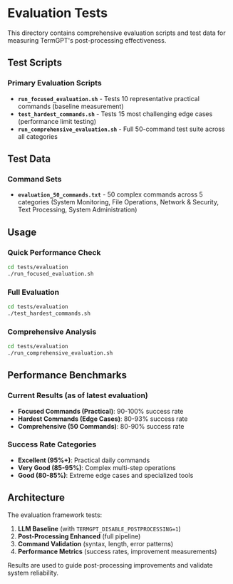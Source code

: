 # Evaluation Tests

This directory contains comprehensive evaluation scripts and test data for measuring TermGPT's post-processing effectiveness.

## Test Scripts

### Primary Evaluation Scripts
- **`run_focused_evaluation.sh`** - Tests 10 representative practical commands (baseline measurement)
- **`test_hardest_commands.sh`** - Tests 15 most challenging edge cases (performance limit testing)
- **`run_comprehensive_evaluation.sh`** - Full 50-command test suite across all categories

## Test Data

### Command Sets
- **`evaluation_50_commands.txt`** - 50 complex commands across 5 categories (System Monitoring, File Operations, Network & Security, Text Processing, System Administration)

## Usage

### Quick Performance Check
```bash
cd tests/evaluation
./run_focused_evaluation.sh
```

### Full Evaluation
```bash
cd tests/evaluation  
./test_hardest_commands.sh
```

### Comprehensive Analysis
```bash
cd tests/evaluation
./run_comprehensive_evaluation.sh
```

## Performance Benchmarks

### Current Results (as of latest evaluation)
- **Focused Commands (Practical)**: 90-100% success rate
- **Hardest Commands (Edge Cases)**: 80-93% success rate  
- **Comprehensive (50 Commands)**: 80-90% success rate

### Success Rate Categories
- **Excellent (95%+)**: Practical daily commands
- **Very Good (85-95%)**: Complex multi-step operations
- **Good (80-85%)**: Extreme edge cases and specialized tools

## Architecture

The evaluation framework tests:
1. **LLM Baseline** (with `TERMGPT_DISABLE_POSTPROCESSING=1`)
2. **Post-Processing Enhanced** (full pipeline)
3. **Command Validation** (syntax, length, error patterns)
4. **Performance Metrics** (success rates, improvement measurements)

Results are used to guide post-processing improvements and validate system reliability.
